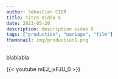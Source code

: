 ```yaml
---
author: Sébastien CIER
title: Titre Vidéo 5
date: 2023-05-20
description: description vidéo 5
tags: ["production", "mariage", "film"]
thumbnail: img/production1.png
---
```


blablabla


{{< youtube mEJ_jxFJU_0 >}}


